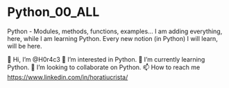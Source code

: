 # Python_00_ALL
Python - Modules, methods, functions, examples... I am adding everything, here, while I am learning Python. Every new notion (in Python) I will learn, will be here.

👋 Hi, I’m @H0r4c3
👀 I’m interested in Python.
🌱 I’m currently learning Python.
💞️ I’m looking to collaborate on Python.
📫 How to reach me https://www.linkedin.com/in/horatiucrista/
